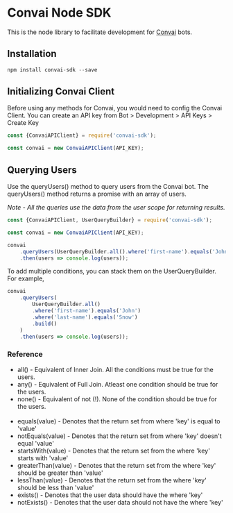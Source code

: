 # Convai Node SDK

This is the node library to facilitate development for [Convai](https://convai.studio/) bots.

## Installation

```js
npm install convai-sdk --save
```

## Initializing Convai Client

Before using any methods for Convai, you would need to config the Convai Client. You can create an API key from Bot > Development > API Keys > Create Key

```js
const {ConvaiAPIClient} = require('convai-sdk');

const convai = new ConvaiAPIClient(API_KEY);
```

## Querying Users

Use the queryUsers() method to query users from the Convai bot. The queryUsers() method returns a promise with an array of users.

*Note - All the queries use the data from the user scope for returning results.*

```js
const {ConvaiAPIClient, UserQueryBuilder} = require('convai-sdk');

const convai = new ConvaiAPIClient(API_KEY);

convai
    .queryUsers(UserQueryBuilder.all().where('first-name').equals('John').build())
    .then(users => console.log(users));
```

To add multiple conditions, you can stack them on the UserQueryBuilder. For example,

```js
convai
    .queryUsers(
        UserQueryBuilder.all()
        .where('first-name').equals('John')
        .where('last-name').equals('Snow')
        .build()
    )
    .then(users => console.log(users));
```

### Reference

* all() - Equivalent of Inner Join. All the conditions must be true for the users.
* any() - Equivalent of Full Join. Atleast one condition should be true for the users.
* none() - Equivalent of not (!). None of the condition should be true for the users.
<br></br>
* equals(value) - Denotes that the return set from where 'key' is equal to 'value'
* notEquals(value) - Denotes that the return set from where 'key' doesn't equal 'value'
* startsWith(value) - Denotes that the return set from the where 'key' starts with 'value'
* greaterThan(value) - Denotes that the return set from the where 'key' should be greater than 'value'
* lessThan(value) - Denotes that the return set from the where 'key' should be less than 'value'
* exists() - Denotes that the user data should have the where 'key'
* notExists() - Denotes that the user data should not have the where 'key'